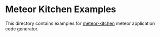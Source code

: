 Meteor Kitchen Examples
=======================

This directory contains examples for <a href="http://www.meteorkitchen.com" target="_blank">meteor-kitchen</a> meteor application code generator.
